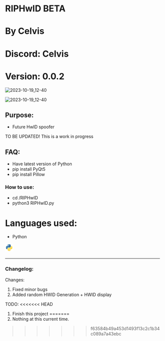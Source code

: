 # RIPHwID BETA
# By Celvis
# Discord: Celvis
# Version: 0.0.2

![2023-10-19_12-40](https://github.com/Celvis-wq/RIPHwID/assets/78430018/e720842c-e041-44e0-aa09-b24986113509)

![2023-10-19_12-40](https://github.com/Celvis-wq/RIPHwID/assets/78430018/e720842c-e041-44e0-aa09-b24986113509)

## Purpose:

- Future HwID spoofer

TO BE UPDATED! This is a work in progress
<br />

## FAQ:
- Have latest version of Python
- pip install PyQt5
- pip install Pillow

### How to use:
- cd /RIPHwID
- python3 RIPHwID.py

# Languages used:
- Python
<img align="left" alt="Python" width="26px" src="https://raw.githubusercontent.com/devicons/devicon/master/icons/python/python-original.svg" style="padding-right:10px;" />

<br />
<br />

---

### Changelog:
Changes:
1. Fixed minor bugs
2. Added random HWID Generation + HWID display

TODO:
<<<<<<< HEAD
1. Finish this project
=======
1. Nothing at this current time.
>>>>>>> f63584b49a453d1493f13c2c1b34c089a7a43ebc

